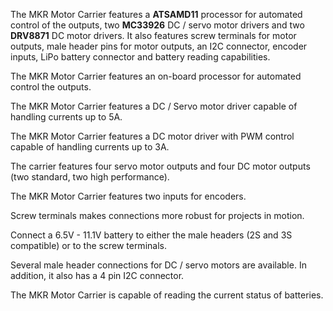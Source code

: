 
<FeatureDescription>

The MKR Motor Carrier features a **ATSAMD11** processor for automated control of the outputs, two **MC33926** DC / servo motor drivers and two **DRV8871** DC motor drivers. It also features screw terminals for motor outputs, male header pins for motor outputs, an I2C connector, encoder inputs, LiPo battery connector and battery reading capabilities. 

</FeatureDescription>

<FeatureList>
<Feature title="ATSAMD11" image="core">

The MKR Motor Carrier features an on-board processor for automated control the outputs.

<FeatureLink title="Datasheet" url="http://ww1.microchip.com/downloads/en/devicedoc/atmel-42363-sam-d11_datasheet.pdf" download blank/>
</Feature>

<Feature title="MC33926" image="mcu">

The MKR Motor Carrier features a DC / Servo motor driver capable of handling currents up to 5A.
 
<FeatureLink title="Datasheet" url="https://www.nxp.com/docs/en/data-sheet/MC33926.pdf" download blank/>
</Feature>


<Feature title="DRV8871" image="mcu">

The MKR Motor Carrier features a DC motor driver with PWM control capable of handling currents up to 3A. 

<FeatureLink title="Datasheet" url="https://www.ti.com/document-viewer/DRV8871/datasheet/features" download blank/>
</Feature>

<Feature title="Motor outputs" image="connection">

The carrier features four servo motor outputs and four DC motor outputs (two standard, two high performance).

</Feature>

<Feature title="Encoder inputs" image="hw-pin">

The MKR Motor Carrier features two inputs for encoders.

</Feature>

<Feature title="Screw terminals" image="hw-pin">

Screw terminals makes connections more robust for projects in motion.

</Feature>

<Feature title="LiPo battery connector" image="power">

Connect a 6.5V - 11.1V battery to either the male headers (2S and 3S compatible) or to the screw terminals. 

</Feature>


<Feature title="Male header pins" image="hw-pin">

Several male header connections for DC / servo motors are available. In addition, it also has a 4 pin I2C connector.

</Feature>

<Feature title="Battery status" image="power">

The MKR Motor Carrier is capable of reading the current status of batteries.

  <FeatureLink variant="primary" title="Documentation" url="/tutorials/mkr-motor-carrier/mkr-motor-carrier-battery"/>
  <FeatureLink variant="secondary" title="Library" url="https://github.com/arduino-libraries/ArduinoMotorCarrier/"/>
</Feature>

</FeatureList>
